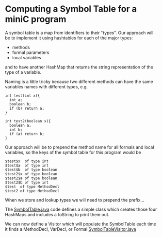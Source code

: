 # Computing a Symbol Table for a miniC program
A symbol table is a map from identifiers to their "types". Our approach will be to implement it using hashtables for each of the major types:
* methods
* formal parameters
* local variables

and to have another HashMap that returns the string representation of the type of a variable.

Naming is a little tricky because two different methods can have the same variables names with different types, e.g.
```
int test(int x){
  int a;
  boolean b;
  if (b) return a;
}

int test2(boolean x){
  boolean a;
  int b;
  if (a) return b;
}
```
Our approach will be to prepend the method name for all formals and local variables, so the keys of the symbol table for this program would be
```
$test$x  of type int
$test$a  of type int
$test$b  of type boolean
$test2$x of type boolean
$test2$a of type boolean
$test2$b of type int
$test  of type MethodDecl
$test2 of type MethodDecl
```
When we store and lookup types we will need to prepend the prefix...

The [SymbolTable.java](../../code/MiniC/SymbolTable.java) code defines a simple class which creates those four HashMaps 
and includes a toString to print them out.

We can now define a Visitor which will populate the SymbolTable each time it finds a MethodDecl, VarDecl, or Formal
[SymbolTableVisitor.java](../../code/MiniC/SymbolTableVisitor.java)




